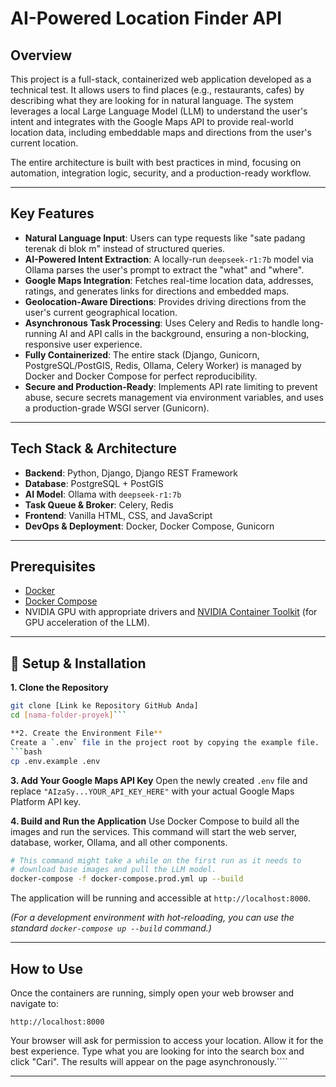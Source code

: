 # AI-Powered Location Finder API

## Overview

This project is a full-stack, containerized web application developed as a technical test. It allows users to find places (e.g., restaurants, cafes) by describing what they are looking for in natural language. The system leverages a local Large Language Model (LLM) to understand the user's intent and integrates with the Google Maps API to provide real-world location data, including embeddable maps and directions from the user's current location.

The entire architecture is built with best practices in mind, focusing on automation, integration logic, security, and a production-ready workflow.

---

## Key Features

-   **Natural Language Input**: Users can type requests like "sate padang terenak di blok m" instead of structured queries.
-   **AI-Powered Intent Extraction**: A locally-run `deepseek-r1:7b` model via Ollama parses the user's prompt to extract the "what" and "where".
-   **Google Maps Integration**: Fetches real-time location data, addresses, ratings, and generates links for directions and embedded maps.
-   **Geolocation-Aware Directions**: Provides driving directions from the user's current geographical location.
-   **Asynchronous Task Processing**: Uses Celery and Redis to handle long-running AI and API calls in the background, ensuring a non-blocking, responsive user experience.
-   **Fully Containerized**: The entire stack (Django, Gunicorn, PostgreSQL/PostGIS, Redis, Ollama, Celery Worker) is managed by Docker and Docker Compose for perfect reproducibility.
-   **Secure and Production-Ready**: Implements API rate limiting to prevent abuse, secure secrets management via environment variables, and uses a production-grade WSGI server (Gunicorn).

---

## Tech Stack & Architecture

-   **Backend**: Python, Django, Django REST Framework
-   **Database**: PostgreSQL + PostGIS
-   **AI Model**: Ollama with `deepseek-r1:7b`
-   **Task Queue & Broker**: Celery, Redis
-   **Frontend**: Vanilla HTML, CSS, and JavaScript
-   **DevOps & Deployment**: Docker, Docker Compose, Gunicorn

---

## Prerequisites

-   [Docker](https://www.docker.com/get-started)
-   [Docker Compose](https://docs.docker.com/compose/install/)
-   NVIDIA GPU with appropriate drivers and [NVIDIA Container Toolkit](https://docs.nvidia.com/datacenter/cloud-native/container-toolkit/latest/install-guide.html) (for GPU acceleration of the LLM).

---

## 🚀 Setup & Installation

**1. Clone the Repository**
```bash
git clone [Link ke Repository GitHub Anda]
cd [nama-folder-proyek]```

**2. Create the Environment File**
Create a `.env` file in the project root by copying the example file.
```bash
cp .env.example .env
```

**3. Add Your Google Maps API Key**
Open the newly created `.env` file and replace `"AIzaSy...YOUR_API_KEY_HERE"` with your actual Google Maps Platform API key.

**4. Build and Run the Application**
Use Docker Compose to build all the images and run the services. This command will start the web server, database, worker, Ollama, and all other components.

```bash
# This command might take a while on the first run as it needs to
# download base images and pull the LLM model.
docker-compose -f docker-compose.prod.yml up --build
```
The application will be running and accessible at `http://localhost:8000`.

*(For a development environment with hot-reloading, you can use the standard `docker-compose up --build` command.)*

---

## How to Use

Once the containers are running, simply open your web browser and navigate to:

`http://localhost:8000`

Your browser will ask for permission to access your location. Allow it for the best experience. Type what you are looking for into the search box and click "Cari". The results will appear on the page asynchronously.````

---
